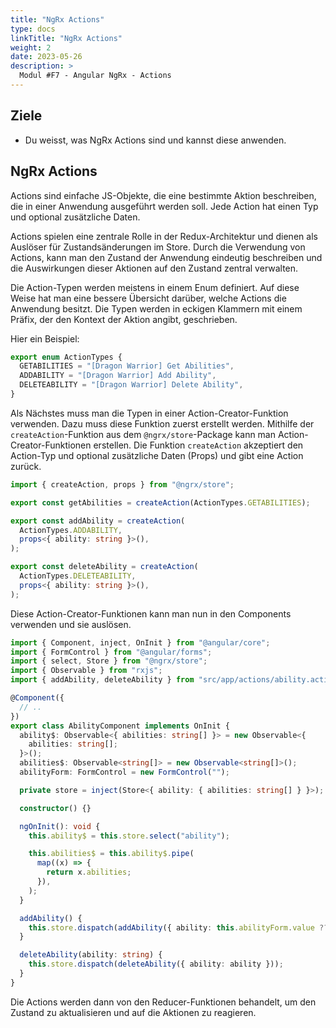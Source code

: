 ```yaml
---
title: "NgRx Actions"
type: docs
linkTitle: "NgRx Actions"
weight: 2
date: 2023-05-26
description: >
  Modul #F7 - Angular NgRx - Actions
---
```


## Ziele

- Du weisst, was NgRx Actions sind und kannst diese anwenden.

## NgRx Actions

Actions sind einfache JS-Objekte, die eine bestimmte Aktion beschreiben, die in einer Anwendung ausgeführt werden soll. Jede Action hat einen Typ und optional zusätzliche Daten.

Actions spielen eine zentrale Rolle in der Redux-Architektur und dienen als Auslöser für Zustandsänderungen im Store. Durch die Verwendung von Actions, kann man den Zustand der Anwendung eindeutig beschreiben und die Auswirkungen dieser Aktionen auf den Zustand zentral verwalten.

Die Action-Typen werden meistens in einem Enum definiert. Auf diese Weise hat man eine bessere Übersicht darüber, welche Actions die Anwendung besitzt. Die Typen werden in eckigen Klammern mit einem Präfix, der den Kontext der Aktion angibt, geschrieben.

Hier ein Beispiel:

```typescript
export enum ActionTypes {
  GETABILITIES = "[Dragon Warrior] Get Abilities",
  ADDABILITY = "[Dragon Warrior] Add Ability",
  DELETEABILITY = "[Dragon Warrior] Delete Ability",
}
```

Als Nächstes muss man die Typen in einer Action-Creator-Funktion verwenden. Dazu muss diese Funktion zuerst erstellt werden. Mithilfe der `createAction`-Funktion aus dem `@ngrx/store`-Package kann man Action-Creator-Funktionen erstellen. Die Funktion `createAction` akzeptiert den Action-Typ und optional zusätzliche Daten (Props) und gibt eine Action zurück.

```typescript
import { createAction, props } from "@ngrx/store";

export const getAbilities = createAction(ActionTypes.GETABILITIES);

export const addAbility = createAction(
  ActionTypes.ADDABILITY,
  props<{ ability: string }>(),
);

export const deleteAbility = createAction(
  ActionTypes.DELETEABILITY,
  props<{ ability: string }>(),
);
```

Diese Action-Creator-Funktionen kann man nun in den Components verwenden und sie auslösen.

```typescript
import { Component, inject, OnInit } from "@angular/core";
import { FormControl } from "@angular/forms";
import { select, Store } from "@ngrx/store";
import { Observable } from "rxjs";
import { addAbility, deleteAbility } from "src/app/actions/ability.actions";

@Component({
  // ..
})
export class AbilityComponent implements OnInit {
  ability$: Observable<{ abilities: string[] }> = new Observable<{
    abilities: string[];
  }>();
  abilities$: Observable<string[]> = new Observable<string[]>();
  abilityForm: FormControl = new FormControl("");

  private store = inject(Store<{ ability: { abilities: string[] } }>);

  constructor() {}

  ngOnInit(): void {
    this.ability$ = this.store.select("ability");

    this.abilities$ = this.ability$.pipe(
      map((x) => {
        return x.abilities;
      }),
    );
  }

  addAbility() {
    this.store.dispatch(addAbility({ ability: this.abilityForm.value ?? "" }));
  }

  deleteAbility(ability: string) {
    this.store.dispatch(deleteAbility({ ability: ability }));
  }
}
```

Die Actions werden dann von den Reducer-Funktionen behandelt, um den Zustand zu aktualisieren und auf die Aktionen zu reagieren.
